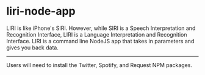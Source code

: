 # liri-node-app

LIRI is like iPhone's SIRI. However, while SIRI is a Speech Interpretation and Recognition Interface, LIRI is a Language Interpretation and Recognition Interface. LIRI is a command line NodeJS app that takes in parameters and gives you back data.
- - -
Users will need to install the Twitter, Spotify, and Request NPM packages.
